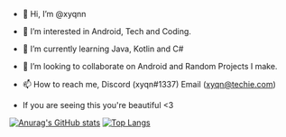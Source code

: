 - 👋 Hi, I’m @xyqnn
- 👀 I’m interested in Android, Tech and Coding.
- 🌱 I’m currently learning Java, Kotlin and C#
- 💞️ I’m looking to collaborate on Android and  Random Projects I make.
- 📫 How to reach me, Discord (xyqn#1337) Email (xyqn@techie.com)

- If you are seeing this you're beautiful <3

[![Anurag's GitHub stats](https://github-readme-stats.vercel.app/api?username=xyqnn)](https://github.com/anuraghazra/github-readme-stats)
[![Top Langs](https://github-readme-stats.vercel.app/api/top-langs/?username=xyqnn)](https://github.com/anuraghazra/github-readme-stats)
